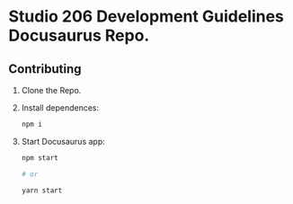 # Studio 206 Development Guidelines Docusaurus Repo.

## Contributing

1. Clone the Repo.
2. Install dependences:

   ```bash
   npm i
   ```

3. Start Docusaurus app:

   ```bash
   npm start

   # or

   yarn start
   ```
